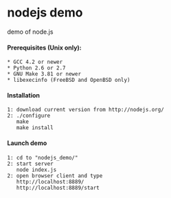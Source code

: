 nodejs demo
==========

demo of node.js

#### Prerequisites (Unix only):

    * GCC 4.2 or newer
    * Python 2.6 or 2.7
    * GNU Make 3.81 or newer
    * libexecinfo (FreeBSD and OpenBSD only)
    
#### Installation
    1: download current version from http://nodejs.org/
    2: ./configure
       make
       make install

#### Launch demo
    1: cd to "nodejs_demo/"
    2: start server
       node index.js
    2: open browser client and type
       http://localhost:8889/
       http://localhost:8889/start
